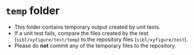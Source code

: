 # `temp` folder

* This folder contains temporary output created by unit tests.  
* If a unit test fails, compare the files created by the test (`sibl/xyfigure/test/temp`) to the repository files (`sibl/xyfigure/test`).
* Please do **not** commit any of the temporary files to the repository.


